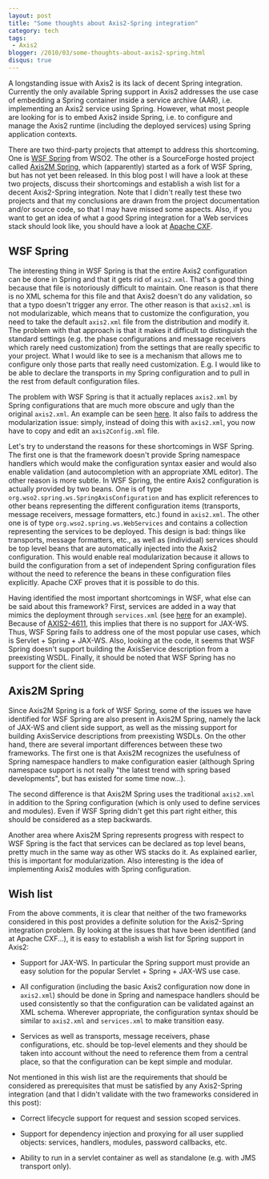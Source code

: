 ```yaml
---
layout: post
title: "Some thoughts about Axis2-Spring integration"
category: tech
tags:
 - Axis2
blogger: /2010/03/some-thoughts-about-axis2-spring.html
disqus: true
---
```


A longstanding issue with Axis2 is its lack of decent Spring integration. Currently the only available Spring support in
Axis2 addresses the use case of embedding a Spring container inside a service archive (AAR), i.e. implementing an Axis2
service using Spring. However, what most people are looking for is to embed Axis2 inside Spring, i.e. to configure and
manage the Axis2 runtime (including the deployed services) using Spring application contexts.

There are two third-party projects that attempt to address this shortcoming. One is [WSF Spring][1] from WSO2. The other
is a SourceForge hosted project called [Axis2M Spring][2], which (apparently) started as a fork of WSF Spring, but has
not yet been released. In this blog post I will have a look at these two projects, discuss their shortcomings and
establish a wish list for a decent Axis2-Spring integration. Note that I didn't really test these two projects and that
my conclusions are drawn from the project documentation and/or source code, so that I may have missed some aspects.
Also, if you want to get an idea of what a good Spring integration for a Web services stack should look like, you should
have a look at [Apache CXF][3].

## WSF Spring

The interesting thing in WSF Spring is that the entire Axis2 configuration can be done in Spring and that it gets rid of
`axis2.xml`. That's a good thing because that file is notoriously difficult to maintain. One reason is that there is no
XML schema for this file and that Axis2 doesn't do any validation, so that a typo doesn't trigger any error. The other
reason is that `axis2.xml` is not modularizable, which means that to customize the configuration, you need to take the
default `axis2.xml` file from the distribution and modify it. The problem with that approach is that it makes it
difficult to distinguish the standard settings (e.g. the phase configurations and message receivers which rarely need
customization) from the settings that are really specific to your project. What I would like to see is a mechanism that
allows me to configure only those parts that really need customization. E.g. I would like to be able to declare the
transports in my Spring configuration and to pull in the rest from default configuration files.

The problem with WSF Spring is that it actually replaces `axis2.xml` by Spring configurations that are much more obscure
and ugly than the original `axis2.xml`. An example can be seen [here][4]. It also fails to address the modularization
issue: simply, instead of doing this with `axis2.xml`, you now have to copy and edit an `axis2Config.xml` file.

Let's try to understand the reasons for these shortcomings in WSF Spring. The first one is that the framework doesn't
provide Spring namespace handlers which would make the configuration syntax easier and would also enable validation (and
autocompletion with an appropriate XML editor). The other reason is more subtle. In WSF Spring, the entire Axis2
configuration is actually provided by two beans. One is of type `org.wso2.spring.ws.SpringAxisConfiguration` and has
explicit references to other beans representing the different configuration items (transports, message receivers,
message formatters, etc.) found in `axis2.xml`. The other one is of type `org.wso2.spring.ws.WebServices` and contains a
collection representing the services to be deployed. This design is bad: things like transports, message formatters,
etc., as well as (individual) services should be top level beans that are automatically injected into the Axis2
configuration. This would enable real modularization because it allows to build the configuration from a set of
independent Spring configuration files without the need to reference the beans in these configuration files explicitly.
Apache CXF proves that it is possible to do this.

Having identified the most important shortcomings in WSF, what else can be said about this framework? First, services
are added in a way that mimics the deployment through `services.xml` (see [here][5] for an example). Because of
[AXIS2-4611][6], this implies that there is no support for JAX-WS. Thus, WSF Spring fails to address one of the most
popular use cases, which is Servlet + Spring + JAX-WS. Also, looking at the code, it seems that WSF Spring doesn't
support building the AxisService description from a preexisting WSDL. Finally, it should be noted that WSF Spring has no
support for the client side.

## Axis2M Spring

Since Axis2M Spring is a fork of WSF Spring, some of the issues we have identified for WSF Spring are also present in
Axis2M Spring, namely the lack of JAX-WS and client side support, as well as the missing support for building
AxisService descriptions from preexisting WSDLs. On the other hand, there are several important differences between
these two frameworks. The first one is that Axis2M recognizes the usefulness of Spring namespace handlers to make
configuration easier (although Spring namespace support is not really "the latest trend with spring based developments",
but has existed for some time now...).

The second difference is that Axis2M Spring uses the traditional `axis2.xml` in addition to the Spring configuration
(which is only used to define services and modules). Even if WSF Spring didn't get this part right either, this should
be considered as a step backwards.

Another area where Axis2M Spring represents progress with respect to WSF Spring is the fact that services can be
declared as top level beans, pretty much in the same way as other WS stacks do it. As explained earlier, this is
important for modularization. Also interesting is the idea of implementing Axis2 modules with Spring configuration.

## Wish list

From the above comments, it is clear that neither of the two frameworks considered in this post provides a definite
solution for the Axis2-Spring integration problem. By looking at the issues that have been identified (and at Apache
CXF...), it is easy to establish a wish list for Spring support in Axis2:

* Support for JAX-WS. In particular the Spring support must provide an easy solution for the popular Servlet + Spring +
  JAX-WS use case.

* All configuration (including the basic Axis2 configuration now done in `axis2.xml`) should be done in Spring and
  namespace handlers should be used consistently so that the configuration can be validated against an XML schema.
  Wherever appropriate, the configuration syntax should be similar to `axis2.xml` and `services.xml` to make transition
  easy.

* Services as well as transports, message receivers, phase configurations, etc. should be top-level elements and they
  should be taken into account without the need to reference them from a central place, so that the configuration can be
  kept simple and modular.

Not mentioned in this wish list are the requirements that should be considered as prerequisites that must be satisfied
by any Axis2-Spring integration (and that I didn't validate with the two frameworks considered in this post):

* Correct lifecycle support for request and session scoped services.

* Support for dependency injection and proxying for all user supplied objects: services, handlers, modules, password
  callbacks, etc.

* Ability to run in a servlet container as well as standalone (e.g. with JMS transport only).

[1]: http://wso2.org/projects/wsf/spring
[2]: http://axis2m.sourceforge.net/axis2m-spring.html
[3]: http://cxf.apache.org/
[4]: https://wso2.org/repos/wso2/tags/wsf/spring/release-1.5/samples/webapp/src/main/webapp/WEB-INF/axis2Config.xml
[5]: https://wso2.org/repos/wso2/tags/wsf/spring/release-1.5/samples/webapp/src/main/webapp/WEB-INF/applicationContext.xml
[6]: https://issues.apache.org/jira/browse/AXIS2-4611
